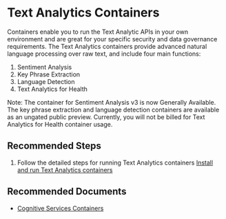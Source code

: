 <properties
  pagetitle="Text Analytics Containers"
  service="microsoft.cognitiveservices"
  resource="accounts"
  ms.author="phanim"
  selfhelptype="Generic"
  supporttopicids="32727842,32727843,32727872"
  productpesids="16973"
  cloudenvironments="public,fairfax,mooncake,ussec,usnat"
  articleid="954621c8-7ffa-47ce-8fe3-2281ad1091a9"
  ownershipid="AzureCogSvc_CognitiveServices" />
# Text Analytics Containers

Containers enable you to run the Text Analytic APIs in your own environment and are great for your specific security and data governance requirements. The Text Analytics containers provide advanced natural language processing over raw text, and include four main functions:

1. Sentiment Analysis
2. Key Phrase Extraction
3. Language Detection
4. Text Analytics for Health

Note: The container for Sentiment Analysis v3 is now Generally Available. The key phrase extraction and language detection containers are available as an ungated public preview. Currently, you will not be billed for Text Analytics for Health container usage.

## **Recommended Steps**

1. Follow the detailed steps for running Text Analytics containers [Install and run Text Analytics containers](https://docs.microsoft.com/azure/cognitive-services/text-analytics/how-tos/text-analytics-how-to-install-containers?tabs=sentiment)

## **Recommended Documents**

* [Cognitive Services Containers](https://docs.microsoft.com/azure/cognitive-services/cognitive-services-container-support)
